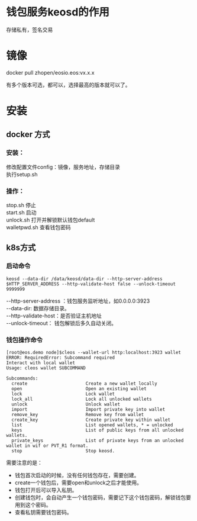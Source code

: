 # 钱包服务keosd的作用  
存储私有，签名交易

# 镜像  
docker pull zhopen/eosio.eos:vx.x.x

有多个版本可选，都可以，选择最高的版本就可以了。

# 安装  
## docker 方式  
### 安装：  
修改配置文件config：镜像，服务地址，存储目录  
执行setup.sh  
### 操作：  
stop.sh 停止  
start.sh 启动  
unlock.sh 打开并解锁默认钱包default  
walletpwd.sh 查看钱包密码  
## k8s方式  
### 启动命令  

```
keosd --data-dir /data/keosd/data-dir --http-server-address $HTTP_SERVER_ADDRESS --http-validate-host false --unlock-timeout 9999999
```
--http-server-address ：钱包服务监听地址，如0.0.0.0:3923  
--data-dir: 数据存储目录。  
--http-validate-host：是否验证主机地址  
--unlock-timeout： 钱包解锁后多久自动关闭。  

### 钱包操作命令

```
[root@eos.demo node]$cleos --wallet-url http:localhost:3923 wallet 
ERROR: RequiredError: Subcommand required
Interact with local wallet
Usage: cleos wallet SUBCOMMAND

Subcommands:
  create                      Create a new wallet locally
  open                        Open an existing wallet
  lock                        Lock wallet
  lock_all                    Lock all unlocked wallets
  unlock                      Unlock wallet
  import                      Import private key into wallet
  remove_key                  Remove key from wallet
  create_key                  Create private key within wallet
  list                        List opened wallets, * = unlocked
  keys                        List of public keys from all unlocked wallets.
  private_keys                List of private keys from an unlocked wallet in wif or PVT_R1 format.
  stop                        Stop keosd.
```


需要注意的是：  
- 钱包首次启动的时候，没有任何钱包存在，需要创建。  
- create一个钱包后，需要open和unlock之后才能使用。  
- 钱包打开后可以导入私钥。  
- 创建钱包时，会自动产生一个钱包密码，需要记下这个钱包密码，解锁钱包要用到这个密码。  
- 查看私钥需要钱包密码。  



